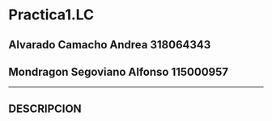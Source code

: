 # Practica1.LC
## Alvarado Camacho Andrea			318064343
## Mondragon Segoviano Alfonso		115000957

- - - -

## DESCRIPCION
### 
